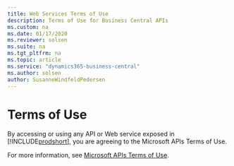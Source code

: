 ```yaml
---
title: Web Services Terms of Use
description: Terms of Use for Business Central APIs
ms.custom: na
ms.date: 01/17/2020
ms.reviewer: solsen
ms.suite: na
ms.tgt_pltfrm: na
ms.topic: article
ms.service: "dynamics365-business-central"
ms.author: solsen
author: SusanneWindfeldPedersen
---
```


# Terms of Use

By accessing or using any API or Web service exposed in [!INCLUDE[prodshort](../developer/includes/prodshort.md)], you are agreeing to the Microsoft APIs Terms of Use. 

For more information, see [Microsoft APIs Terms of Use](https://docs.microsoft.com/en-us/legal/microsoft-apis/terms-of-use).

